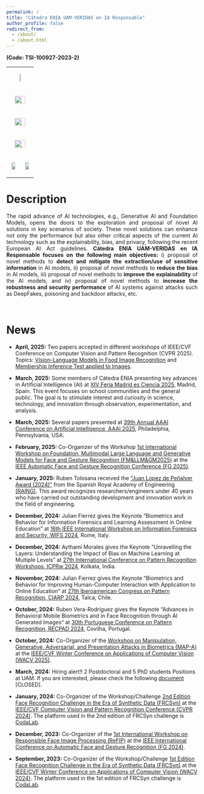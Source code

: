```yaml
---
permalink: /
title: "Cátedra ENIA UAM-VERIDAS en IA Responsable"
author_profile: false
redirect_from: 
  - /about/
  - /about.html
---
```


<p><b>(Code: TSI-100927-2023-2)</b></p>

<table>
  <tbody>
  <tr>
      <td colspan="2" width="50%">
        <div>
          <p align="center"><img src="https://catedraeniauam.github.io/images/CatedraENIA.png" style="width:25%;height:auto"></p>
        </div>
      </td>
    </tr>
    <tr>
      <td colspan="2" width="50%">
        <div>
          <p align="center"><img src="https://catedraeniauam.github.io/images/gob_es_mptfp.png" style="width:70%;height:auto;"></p>
        </div>
      </td>
    </tr>
    <tr>
      <td colspan="2" width="50%">
        <div>
          <p align="center"><img src="https://catedraeniauam.github.io/images/NextGenerationEU.png" style="width:70%;height:auto;"></p>
        </div>
      </td>
    </tr>
    <tr>
      <td colspan="2" width="50%">
        <div>
          <p align="center"><img src="https://catedraeniauam.github.io/images/plan_rtr.png" style="width:70%;height:auto;"></p>
        </div>
      </td>
    </tr>
    <tr>
      <td width="50%">
        <div>
          <p align="center"><img src="https://catedraeniauam.github.io/images/bidalab.jpg" style="width:70%;height:auto;"></p>
        </div>
      </td>
      <td width="50%">
        <div>
          <p align="center"><img src="https://catedraeniauam.github.io/images/Veridas.jpg" style="width:70%;height:auto;"></p>
        </div>
      </td>
    </tr>
  </tbody>
</table>

Description
======

<div style="text-align: justify">The rapid advance of AI technologies, e.g., Generative AI and Foundation Models, opens the doors to the exploration and proposal of novel AI solutions in key scenarios of society. These novel solutions can enhance not only the performance but also other critical aspects of the current AI technology such as the explainability, bias, and privacy, following the recent European AI Act guidelines. <b>Cátedra ENIA UAM-VERIDAS en IA Responsable focuses on the following main objectives:</b> i) proposal of novel methods to <b>detect and mitigate the extraction/use of sensitive information</b> in AI models, ii) proposal of novel methods to <b>reduce the bias</b> in AI models, iii) proposal of novel methods to <b>improve the explainability</b> of the AI models, and iv) proposal of novel methods to <b>increase the robustness and security performance</b> of AI systems against attacks such as DeepFakes, poisoning and backdoor attacks, etc.</div>

&nbsp;

News 
======

- **April, 2025:** Two papers accepted in different workshops of IEEE/CVF Conference on Computer Vision and Pattern Recognition (CVPR 2025). Topics: <a href="https://arxiv.org/abs/2504.06925">Vision-Language Models in Food Image Recognition</a> and <a href="https://arxiv.org/abs/2504.06925">Membership Inference Test applied to Images</a>.

- **March, 2025:** Some members of Cátedra ENIA presenting key advances in Artificial Intelligence (AI) at <a href="https://www.madrimasd.org/feriamadridesciencia/">XIV Feria Madrid es Ciencia 2025</a>, Madrid, Spain. This event focuses on school communities and the general public. The goal is to stimulate interest and curiosity in science, technology, and innovation through observation, experimentation, and analysis.

- **March, 2025:** Several papers presented at <a href="https://aaai.org/conference/aaai/aaai-25/">39th Annual AAAI Conference on Artificial Intelligence, AAAI 2025</a>, Philadelphia, Pennsylvania, USA.

- **February, 2025:** Co-Organizer of the Workshop <a href="https://sites.google.com/view/fmllmgm-fg25">1st International Workshop on Foundation, Multimodal Large Language and Generative Models for Face and Gesture Recognition (FM&LLM&GM2025)</a> at the <a href="https://fg2025.ieee-biometrics.org/">IEEE Automatic Face and Gesture Recognition Conference (FG 2025)</a>.

- **January, 2025:** Ruben Tolosana received the <a href="https://www.raing.es/comunicacion/actos/premios-y-distinciones/premios-jovenes-investigadores/premios-jovenes-investigadores-2024/">“Juan Lopez de Peñalver Award (2024)”</a> from the Spanish Royal Academy of Engineering <a href="https://www.raing.es/">(RAING)</a>. This award recognizes researchers/engineers under 40 years who have carried out outstanding development and innovation work in the field of engineering.

- **December, 2024:** Julian Fierrez gives the Keynote “Biometrics and Behavior for Information Forensics and Learning Assessment in Online Education” at <a href="https://wifs2024.uniroma3.it/?page_id=173">16th IEEE International Workshop on Information Forensics and Security, WIFS 2024</a>, Rome, Italy.

- **December, 2024:** Aythami Morales gives the Keynote “Unravelling the Layers: Understanding the Impact of Bias on Machine Learning at Multiple Levels” at <a href="https://sites.google.com/view/icpr2024-fairbio">27th International Conference on Pattern Recognition Workshops, ICPRw 2024</a>, Kolkata, India.

- **November, 2024:** Julian Fierrez gives the Keynote “Biometrics and Behavior for Improving Human-Computer Interaction with Application to Online Education” at <a href="http://www.ciarp24.org/">27th Iberoamerican Congress on Pattern Recognition, CIARP 2024</a>, Talca, Chile.

- **October, 2024:** Ruben Vera-Rodriguez gives the Keynote “Advances in Behavioral Mobile Biometrics and in Face Recognition through AI Generated Images” at <a href="https://recpad2024.web.app/">30th Portuguese Conference on Pattern Recognition, RECPAD 2024</a>, Covilha, Portugal.

- **October, 2024:** Co-Organizer of the <a href="https://sites.google.com/view/wacv2025-map-a/home">Workshop on Manipulation, Generative, Adversarial, and Presentation Attacks in Biometrics (MAP-A)</a> at the <a href="https://wacv2025.thecvf.com/">IEEE/CVF Winter Conference on Applications of Computer Vision (WACV 2025)</a>.

- **March, 2024:** Hiring alert!! 2 Postdoctoral and 5 PhD students Positions at UAM. If you are interested, please check the following <a href="https://drive.google.com/file/d/1YSMEr4_SseqDQCv5NpLPYv57BEG-Ql8z/view">document</a> [CLOSED].

- **January, 2024:** Co-Organizer of the Workshop/Challenge <a href="https://frcsyn.github.io/">2nd Edition Face Recognition Challenge in the Era of Synthetic Data (FRCSyn)</a> at the <a href="https://cvpr.thecvf.com/">IEEE/CVF Computer Vision and Pattern Recognition Conference (CVPR 2024)</a>. The platform used in the 2nd edition of FRCSyn challenge is <a href="https://codalab.lisn.upsaclay.fr/competitions/16970">CodaLab</a>.

- **December, 2023:** Co-Organizer of the <a href="https://responsiblefaceimageprocessing.github.io/fg2024/">1st International Workshop on Responsible Face Image Processing (ReFIP)</a> at the <a href="https://fg2024.ieee-biometrics.org/">IEEE International Conference on Automatic Face and Gesture Recognition (FG 2024)</a>.

- **September, 2023:** Co-Organizer of the Workshop/Challenge <a href="https://frcsyn.github.io/">1st Edition Face Recognition Challenge in the Era of Synthetic Data (FRCSyn)</a> at the <a href="https://wacv2024.thecvf.com/">IEEE/CVF Winter Conference on Applications of Computer Vision (WACV 2024)</a>. The platform used in the 1st edition of FRCSyn challenge is <a href="https://codalab.lisn.upsaclay.fr/competitions/15485">CodaLab</a>.

&nbsp;

